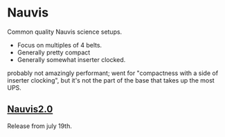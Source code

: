 # Nauvis

Common quality Nauvis science setups.

- Focus on multiples of 4 belts.
- Generally pretty compact
- Generally somewhat inserter clocked.

probably not amazingly performant; went for "compactness with a side of inserter clocking",
but it's not the part of the base that takes up the most UPS.

## [Nauvis2.0](./nauvis2.txt)

Release from july 19th.

